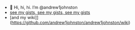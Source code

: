 - 👋 Hi, hi, hi. I’m @andrew1johnston
- [see my gists, see my gists, see my gists](https://gist.github.com/andrew1johnston)
- [and my wiki]](https://github.com/andrew1johnston/andrew1johnston/wiki)

<!---
andrew1johnston/andrew1johnston is a ✨ special ✨ repository because its `README.md` (this file) appears on your GitHub profile.
You can click the Preview link to take a look at your changes.
--->
